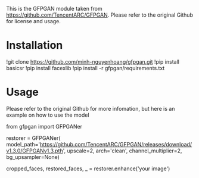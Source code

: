 This is the GFPGAN module taken from https://github.com/TencentARC/GFPGAN. Please refer to the original Github for license and usage.

# Installation

!git clone https://github.com/minh-nguyenhoang/gfpgan.git
!pip install basicsr
!pip install facexlib
!pip install -r gfpgan/requirements.txt

# Usage

Please refer to the original Github for more infomation, but here is an example on how to use the model

from gfpgan import GFPGANer

restorer = GFPGANer(
        model_path='https://github.com/TencentARC/GFPGAN/releases/download/v1.3.0/GFPGANv1.3.pth',
        upscale=2,
        arch='clean',
        channel_multiplier=2,
        bg_upsampler=None)

cropped_faces, restored_faces, _ = restorer.enhance('your image')
